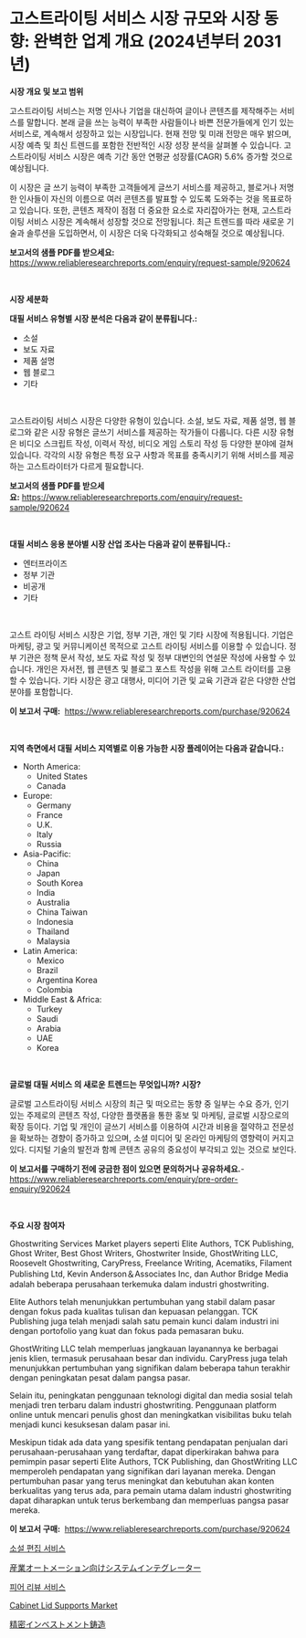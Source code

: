 <p><h1>고스트라이팅 서비스 시장 규모와 시장 동향: 완벽한 업계 개요 (2024년부터 2031년)</h1></p><p><strong>시장 개요 및 보고 범위</strong></p>
<p><p>고스트라이팅 서비스는 저명 인사나 기업을 대신하여 글이나 콘텐츠를 제작해주는 서비스를 말합니다. 본래 글을 쓰는 능력이 부족한 사람들이나 바쁜 전문가들에게 인기 있는 서비스로, 계속해서 성장하고 있는 시장입니다. 현재 전망 및 미래 전망은 매우 밝으며, 시장 예측 및 최신 트렌드를 포함한 전반적인 시장 성장 분석을 살펴볼 수 있습니다. 고스트라이팅 서비스 시장은 예측 기간 동안 연평균 성장률(CAGR) 5.6% 증가할 것으로 예상됩니다. </p><p>이 시장은 글 쓰기 능력이 부족한 고객들에게 글쓰기 서비스를 제공하고, 블로거나 저명한 인사들이 자신의 이름으로 여러 콘텐츠를 발표할 수 있도록 도와주는 것을 목표로하고 있습니다. 또한, 콘텐츠 제작이 점점 더 중요한 요소로 자리잡아가는 현재, 고스트라이팅 서비스 시장은 계속해서 성장할 것으로 전망됩니다. 최근 트렌드를 따라 새로운 기술과 솔루션을 도입하면서, 이 시장은 더욱 다각화되고 성숙해질 것으로 예상됩니다.</p></p>
<p><strong>보고서의 샘플 PDF를 받으세요:</strong> <a href="https://www.reliableresearchreports.com/enquiry/request-sample/920624">https://www.reliableresearchreports.com/enquiry/request-sample/920624</a></p>
<p>&nbsp;</p>
<p><strong>시장 세분화</strong></p>
<p><strong>대필 서비스 유형별 시장 분석은 다음과 같이 분류됩니다.:</strong></p>
<p><ul><li>소설</li><li>보도 자료</li><li>제품 설명</li><li>웹 블로그</li><li>기타</li></ul></p>
<p>&nbsp;</p>
<p><p>고스트라이팅 서비스 시장은 다양한 유형이 있습니다. 소설, 보도 자료, 제품 설명, 웹 블로그와 같은 시장 유형은 글쓰기 서비스를 제공하는 작가들이 다룹니다. 다른 시장 유형은 비디오 스크립트 작성, 이력서 작성, 비디오 게임 스토리 작성 등 다양한 분야에 걸쳐 있습니다. 각각의 시장 유형은 특정 요구 사항과 목표를 충족시키기 위해 서비스를 제공하는 고스트라이터가 다르게 필요합니다.</p></p>
<p><strong>보고서의 샘플 PDF를 받으세요:</strong>&nbsp;<a href="https://www.reliableresearchreports.com/enquiry/request-sample/920624">https://www.reliableresearchreports.com/enquiry/request-sample/920624</a></p>
<p>&nbsp;</p>
<p><strong> 대필 서비스 응용 분야별 시장 산업 조사는 다음과 같이 분류됩니다.:</strong></p>
<p><ul><li>엔터프라이즈</li><li>정부 기관</li><li>비공개</li><li>기타</li></ul></p>
<p>&nbsp;</p>
<p><p>고스트 라이팅 서비스 시장은 기업, 정부 기관, 개인 및 기타 시장에 적용됩니다. 기업은 마케팅, 광고 및 커뮤니케이션 목적으로 고스트 라이팅 서비스를 이용할 수 있습니다. 정부 기관은 정책 문서 작성, 보도 자료 작성 및 정부 대변인의 연설문 작성에 사용할 수 있습니다. 개인은 자서전, 웹 콘텐츠 및 블로그 포스트 작성을 위해 고스트 라이터를 고용할 수 있습니다. 기타 시장은 광고 대행사, 미디어 기관 및 교육 기관과 같은 다양한 산업 분야를 포함합니다.</p></p>
<p><strong>이 보고서 구매:</strong>&nbsp; <a href="https://www.reliableresearchreports.com/purchase/920624">https://www.reliableresearchreports.com/purchase/920624</a></p>
<p>&nbsp;</p>
<p><strong>지역 측면에서 대필 서비스 지역별로 이용 가능한 시장 플레이어는 다음과 같습니다.:</strong></p>
<p><ul>
    <li>
        North America:
        <ul>
            <li>United States</li>
            <li>Canada</li>
        </ul>
    </li>
    <li>
        Europe:
        <ul>
            <li>Germany</li>
            <li>France</li>
            <li>U.K.</li>
            <li>Italy</li>
            <li>Russia</li>
        </ul>
    </li>
    <li>
        Asia-Pacific:
        <ul>
            <li>China</li>
            <li>Japan</li>
            <li>South Korea</li>
            <li>India</li>
            <li>Australia</li>
            <li>China Taiwan</li>
            <li>Indonesia</li>
            <li>Thailand</li>
            <li>Malaysia</li>
        </ul>
    </li>
    <li>
        Latin America:
        <ul>
            <li>Mexico</li>
            <li>Brazil</li>
            <li>Argentina Korea</li>
            <li>Colombia</li>
        </ul>
    </li>
    <li>
        Middle East & Africa:
        <ul>
            <li>Turkey</li>
            <li>Saudi</li>
            <li>Arabia</li>
            <li>UAE</li>
            <li>Korea</li>
        </ul>
    </li>
    </ul></p>
<p>&nbsp;</p>
<p><strong>글로벌 대필 서비스 의 새로운 트렌드는 무엇입니까? 시장?</strong></p>
<p><p>글로벌 고스트라이팅 서비스 시장의 최근 및 떠오르는 동향 중 일부는 수요 증가, 인기 있는 주제로의 콘텐츠 작성, 다양한 플랫폼을 통한 홍보 및 마케팅, 글로벌 시장으로의 확장 등이다. 기업 및 개인이 글쓰기 서비스를 이용하여 시간과 비용을 절약하고 전문성을 확보하는 경향이 증가하고 있으며, 소셜 미디어 및 온라인 마케팅의 영향력이 커지고 있다. 디지털 기술의 발전과 함께 콘텐츠 공유의 중요성이 부각되고 있는 것으로 보인다.</p></p>
<p><strong>이 보고서를 구매하기 전에 궁금한 점이 있으면 문의하거나 공유하세요.</strong>- <a href="https://www.reliableresearchreports.com/enquiry/pre-order-enquiry/920624">https://www.reliableresearchreports.com/enquiry/pre-order-enquiry/920624</a></p>
<p>&nbsp;</p>
<p><strong>주요 시장 참여자</strong></p>
<p><p>Ghostwriting Services Market players seperti Elite Authors, TCK Publishing, Ghost Writer, Best Ghost Writers, Ghostwriter Inside, GhostWriting LLC, Roosevelt Ghostwriting, CaryPress, Freelance Writing, Acematiks, Filament Publishing Ltd, Kevin Anderson＆Associates Inc, dan Author Bridge Media adalah beberapa perusahaan terkemuka dalam industri ghostwriting.</p><p>Elite Authors telah menunjukkan pertumbuhan yang stabil dalam pasar dengan fokus pada kualitas tulisan dan kepuasan pelanggan. TCK Publishing juga telah menjadi salah satu pemain kunci dalam industri ini dengan portofolio yang kuat dan fokus pada pemasaran buku.</p><p>GhostWriting LLC telah memperluas jangkauan layanannya ke berbagai jenis klien, termasuk perusahaan besar dan individu. CaryPress juga telah menunjukkan pertumbuhan yang signifikan dalam beberapa tahun terakhir dengan peningkatan pesat dalam pangsa pasar.</p><p>Selain itu, peningkatan penggunaan teknologi digital dan media sosial telah menjadi tren terbaru dalam industri ghostwriting. Penggunaan platform online untuk mencari penulis ghost dan meningkatkan visibilitas buku telah menjadi kunci kesuksesan dalam pasar ini.</p><p>Meskipun tidak ada data yang spesifik tentang pendapatan penjualan dari perusahaan-perusahaan yang terdaftar, dapat diperkirakan bahwa para pemimpin pasar seperti Elite Authors, TCK Publishing, dan GhostWriting LLC memperoleh pendapatan yang signifikan dari layanan mereka. Dengan pertumbuhan pasar yang terus meningkat dan kebutuhan akan konten berkualitas yang terus ada, para pemain utama dalam industri ghostwriting dapat diharapkan untuk terus berkembang dan memperluas pangsa pasar mereka.</p></p>
<p><strong>이 보고서 구매:</strong>&nbsp;&nbsp;<a href="https://www.reliableresearchreports.com/purchase/920624">https://www.reliableresearchreports.com/purchase/920624</a></p>
<p><p><a href="https://github.com/vsoq0zknh59/Market-Research-Report-List-1/blob/main/9799796183195.md">소설 편집 서비스</a></p><p><a href="https://github.com/bevdtkn4419963/Market-Research-Report-List-1/blob/main/7363875183140.md">産業オートメーション向けシステムインテグレーター</a></p><p><a href="https://github.com/jntpkh496620/Market-Research-Report-List-1/blob/main/2894214183194.md">피어 리뷰 서비스</a></p><p><a href="https://issuu.com/reportprime-2/docs/cabinet-lid-supports-market-size-2030.pptx">Cabinet Lid Supports Market</a></p><p><a href="https://github.com/lababdou/Market-Research-Report-List-2/blob/main/8586200183139.md">精密インベストメント鋳造</a></p></p>
